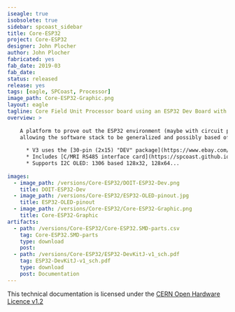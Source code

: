```yaml
---
iseagle: true
isobsolete: true
sidebar: spcoast_sidebar
title: Core-ESP32
project: Core-ESP32
designer: John Plocher
author: John Plocher
fabricated: yes
fab_date: 2019-03
fab_date: 
status: released
release: yes
tags: [eagle, SPCoast, Processor]
image_path: Core-ESP32-Graphic.png
layout: eagle
tagline: Core Field Unit Processor board using an ESP32 Dev Board with Wifi, BLE and a small OLED screen
overview: >
    
    A platform to prove out the ESP32 environment (maybe with circuit python) as a field unit implementation platform,
    allowing the software stack to be generalized and possibly based off of interpreted text file based data structures rather than customized C++ code.
    
      * V3 uses the [30-pin (2x15) "DEV" package](https://www.ebay.com/itm/313026496469)
      * Includes [C/MRI RS485 interface card](https://spcoast.github.io/pages/CMRI-Bus-Interface.html) IO connection
      * Supports I2C OLED: 1306 based 128x32, 128x64...
    
images:
  - image_path: /versions/Core-ESP32/DOIT-ESP32-Dev.png
    title: DOIT-ESP32-Dev
  - image_path: /versions/Core-ESP32/ESP32-OLED-pinout.jpg
    title: ESP32-OLED-pinout
  - image_path: /versions/Core-ESP32/Core-ESP32-Graphic.png
    title: Core-ESP32-Graphic
artifacts:
  - path: /versions/Core-ESP32/Core-ESP32.SMD-parts.csv
    tag: Core-ESP32.SMD-parts
    type: download
    post: 
  - path: /versions/Core-ESP32/ESP32-DevKitJ-v1_sch.pdf
    tag: ESP32-DevKitJ-v1_sch.pdf
    type: download
    post: Documentation
---
```



This technical documentation is licensed under the [CERN Open Hardware Licence v1.2](http://www.ohwr.org/attachments/2388/cern_ohl_v_1_2.txt)
